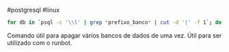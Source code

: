 #postgresql  #linux

```bash
for db in `psql -c '\\l' | grep *prefixo_banco* | cut -d '|' -f 1`; do dropdb $db; done
```

Comando útil para apagar vários bancos de dados de uma vez. Útil para ser utilizado com o runbot.